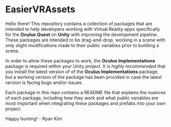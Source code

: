 # EasierVRAssets

Hello there! This repository contains a collection of packages that are intended to help developers working with Virtual Reality apps specifically for the __Oculus Quest__ on __Unity__ with improving the development pipeline. These packages are intended to be drag-and-drop, working in a scene with only slight modifications made to their public variables prior to building a scene.

In order to allow these packages to work, the __Oculus Implementations__  package is required within your Unity project. It is _highly recommended_ that you install the latest version of of the __Oculus Implementations__ package, but a working version of the package has been provided in case the latest version is facing bugs and/or issues.

Each package in this repo contains a README file that explains the nuances of each package, including how they work and what public variables are most important when integrating these packages and prefabs into your own project.

Happy hunting! - Ryan Kim